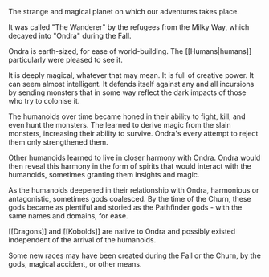 The strange and magical planet on which our adventures takes place.

It was called "The Wanderer" by the refugees from the Milky Way, which decayed into "Ondra" during the Fall.

Ondra is earth-sized, for ease of world-building. The [[Humans|humans]] particularly were pleased to see it.

It is deeply magical, whatever that may mean. It is full of creative power. It can seem almost intelligent. It defends itself against any and all incursions by sending monsters that in some way reflect the dark impacts of those who try to colonise it.

The humanoids over time became honed in their ability to fight, kill, and even hunt the monsters. The learned to derive magic from the slain monsters, increasing their ability to survive. Ondra's every attempt to reject them only strengthened them.

Other humanoids learned to live in closer harmony with Ondra. Ondra would then reveal this harmony in the form of spirits that would interact with the humanoids, sometimes granting them insights and magic.

As the humanoids deepened in their relationship with Ondra, harmonious or antagonistic, sometimes gods coalesced. By the time of the Churn, these gods became as plentiful and storied as the Pathfinder gods - with the same names and domains, for ease.

[[Dragons]] and [[Kobolds]] are native to Ondra and possibly existed independent of the arrival of the humanoids.

Some new races may have been created during the Fall or the Churn, by the gods, magical accident, or other means.